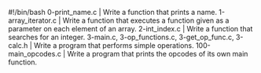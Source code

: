#!/bin/bash
0-print_name.c | Write a function that prints a name.
1-array_iterator.c | Write a function that executes a function given as a parameter on each element of an array.
2-int_index.c | Write a function that searches for an integer.
3-main.c, 3-op_functions.c, 3-get_op_func.c, 3-calc.h | Write a program that performs simple operations.
100-main_opcodes.c | Write a program that prints the opcodes of its own main function.

